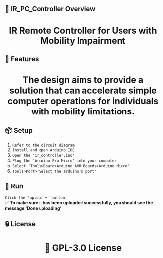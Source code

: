 <!-- Proje-Resmi -->

## 👀 IR_PC_Controller Overview  
<h1 align="center">IR Remote Controller for Users with Mobility Impairment</h1>  


## 🚀 Features  
<h1 align="center">The design aims to provide a solution that can accelerate simple computer operations for individuals with mobility limitations.</h1>  


## 📦 Setup 
1. `Refer to the circuit diagram`  
2. `Install and open Arduino IDE`  
3. `Open the 'ir_controller.ino'`  
4. `Plug the 'Arduino Pro Micro' into your computer`  
5. `Select 'Tools>Board>Arduino AVR Boards>Arduino Micro'`
6. `Tools>Port>'Select the arduino's port'`


## 🎉 Run  
`Click the 'upload ➡️' button`  
✅ **To make sure it has been uploaded successfully, you should see the message 'Done uploading'**  


## 🔒 License  
<h1 align="center">📜 GPL-3.0 License</h1>  
